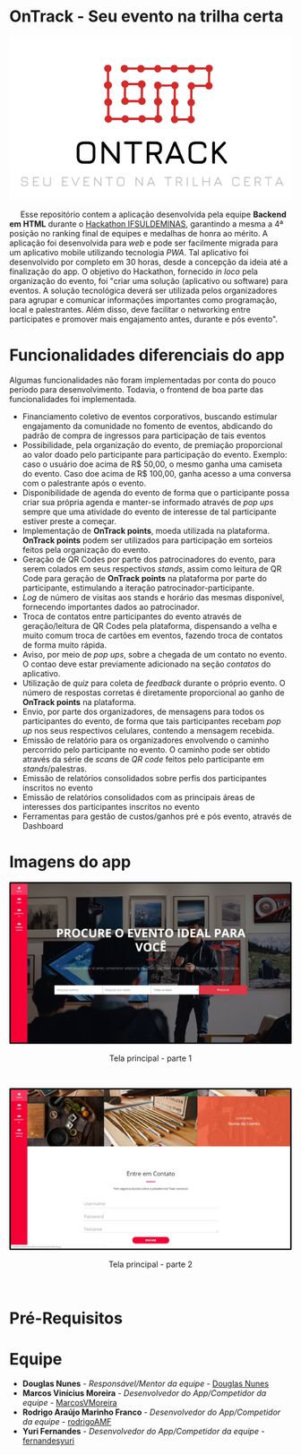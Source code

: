# OnTrack - Seu evento na trilha certa

<p align = "center">
  <img src="https://raw.githubusercontent.com/MarcosVMoreira/Hackathon/master/img/comFundo/logoPequenoComFundoEComTexto.png" alt="Logo do app"/>

&nbsp;&nbsp;&nbsp;&nbsp;&nbsp;Esse repositório contem a aplicação desenvolvida pela equipe **Backend em HTML** durante o [Hackathon IFSULDEMINAS](https://portal.ifsuldeminas.edu.br/index.php/ultimas-noticias-ifsuldeminas/80-noticias-da-pppi/2806-evento-hackathon), garantindo a mesma a 4ª posição no ranking final de equipes e medalhas de honra ao mérito. A aplicação foi desenvolvida para *web* e pode ser facilmente migrada para um aplicativo mobile utilizando tecnologia *PWA*. Tal aplicativo foi desenvolvido por completo em 30 horas, desde a concepção da ideia até a finalização do app. O objetivo do Hackathon, fornecido *in loco* pela organização do evento, foi "criar uma solução (aplicativo ou software) para eventos. A solução tecnológica deverá ser utilizada pelos organizadores para agrupar e comunicar informações importantes como programação, local e palestrantes. Além disso, deve facilitar o networking entre participates e promover mais engajamento antes, durante e pós evento".


# Funcionalidades diferenciais do app

Algumas funcionalidades não foram implementadas por conta do pouco período para desenvolvimento. Todavia, o frontend de boa parte das funcionalidades foi implementada.

- Financiamento coletivo de eventos corporativos, buscando estimular engajamento da comunidade no fomento de eventos, abdicando do padrão de compra de ingressos para participação de tais eventos
- Possibilidade, pela organização do evento, de premiação proporcional ao valor doado pelo participante para participação do evento. Exemplo: caso o usuário doe acima de R$ 50,00, o mesmo ganha uma camiseta do evento. Caso doe acima de R$ 100,00, ganha acesso a uma conversa com o palestrante após o evento.
- Disponibilidade de agenda do evento de forma que o participante possa criar sua própria agenda e manter-se informado através de *pop ups* sempre que uma atividade do evento de interesse de tal participante estiver preste a começar.
- Implementação de **OnTrack points**, moeda utilizada na plataforma. **OnTrack points** podem ser utilizados para participação em sorteios feitos pela organização do evento.
- Geração de QR Codes por parte dos patrocinadores do evento, para serem colados em seus respectivos *stands*, assim como leitura de QR Code para geração de **OnTrack points** na plataforma por parte do participante, estimulando a iteração patrocinador-participante.
- *Log* de número de visitas aos stands e horário das mesmas disponível, fornecendo importantes dados ao patrocinador.
- Troca de contatos entre participantes do evento através de geração/leitura de QR Codes pela plataforma, dispensando a velha e muito comum troca de cartões em eventos, fazendo troca de contatos de forma muito rápida.
- Aviso, por meio de *pop ups*, sobre a chegada de um contato no evento. O contao deve estar previamente adicionado na seção *contatos* do aplicativo.
- Utilização de *quiz* para coleta de *feedback* durante o próprio evento. O número de respostas corretas é diretamente proporcional ao ganho de **OnTrack points** na plataforma.
- Envio, por parte dos organizadores, de mensagens para todos os participantes do evento, de forma que tais participantes recebam *pop up* nos seus respectivos celulares, contendo a mensagem recebida.
- Emissão de relatório para os organizadores envolvendo o caminho percorrido pelo participante no evento. O caminho pode ser obtido através da série de *scans* de *QR code* feitos pelo participante em *stands*/palestras.
- Emissão de relatórios consolidados sobre perfis dos participantes inscritos no evento
- Emissão de relatórios consolidados com as principais áreas de interesses dos participantes inscritos no evento
- Ferramentas para gestão de custos/ganhos pré e pós evento, através de Dashboard


# Imagens do app

  <p align = "center">
  <img src="https://raw.githubusercontent.com/MarcosVMoreira/Hackathon/master/screenshots/home-1.png" alt="Tela principal - parte 1"/>
   </p>
   <p align = "center">
  Tela principal - parte 1
   </p>
   
   <br>
   
  <p align = "center">
  <img src="https://raw.githubusercontent.com/MarcosVMoreira/Hackathon/master/screenshots/home-2.png" alt="Tela principal - parte 2"/>
   </p>
   <p align = "center">
  Tela principal - parte 2
   </p>
   
   <br>

# Pré-Requisitos


# Equipe

* **Douglas Nunes** - *Responsável/Mentor da equipe* - [Douglas Nunes](https://www.linkedin.com/in/douglas-fabiano-de-sousa-nunes-0933a714/) 
* **Marcos Vinícius Moreira** - *Desenvolvedor do App/Competidor da equipe* - [MarcosVMoreira](https://github.com/MarcosVMoreira)
* **Rodrigo Araújo Marinho Franco** - *Desenvolvedor do App/Competidor da equipe* - [rodrigoAMF](https://github.com/rodrigoAMF)
* **Yuri Fernandes** - *Desenvolvedor do App/Competidor da equipe* - [fernandesyuri](https://github.com/fernandesyuri) 


